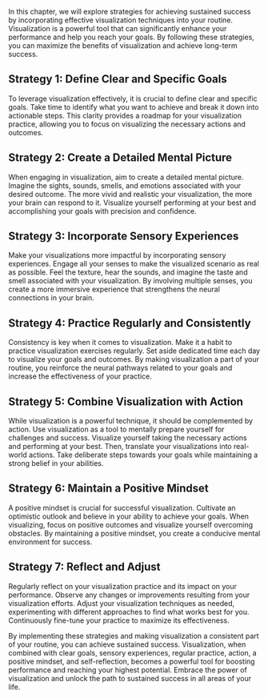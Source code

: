 
In this chapter, we will explore strategies for achieving sustained success by incorporating effective visualization techniques into your routine. Visualization is a powerful tool that can significantly enhance your performance and help you reach your goals. By following these strategies, you can maximize the benefits of visualization and achieve long-term success.

## Strategy 1: Define Clear and Specific Goals

To leverage visualization effectively, it is crucial to define clear and specific goals. Take time to identify what you want to achieve and break it down into actionable steps. This clarity provides a roadmap for your visualization practice, allowing you to focus on visualizing the necessary actions and outcomes.

## Strategy 2: Create a Detailed Mental Picture

When engaging in visualization, aim to create a detailed mental picture. Imagine the sights, sounds, smells, and emotions associated with your desired outcome. The more vivid and realistic your visualization, the more your brain can respond to it. Visualize yourself performing at your best and accomplishing your goals with precision and confidence.

## Strategy 3: Incorporate Sensory Experiences

Make your visualizations more impactful by incorporating sensory experiences. Engage all your senses to make the visualized scenario as real as possible. Feel the texture, hear the sounds, and imagine the taste and smell associated with your visualization. By involving multiple senses, you create a more immersive experience that strengthens the neural connections in your brain.

## Strategy 4: Practice Regularly and Consistently

Consistency is key when it comes to visualization. Make it a habit to practice visualization exercises regularly. Set aside dedicated time each day to visualize your goals and outcomes. By making visualization a part of your routine, you reinforce the neural pathways related to your goals and increase the effectiveness of your practice.

## Strategy 5: Combine Visualization with Action

While visualization is a powerful technique, it should be complemented by action. Use visualization as a tool to mentally prepare yourself for challenges and success. Visualize yourself taking the necessary actions and performing at your best. Then, translate your visualizations into real-world actions. Take deliberate steps towards your goals while maintaining a strong belief in your abilities.

## Strategy 6: Maintain a Positive Mindset

A positive mindset is crucial for successful visualization. Cultivate an optimistic outlook and believe in your ability to achieve your goals. When visualizing, focus on positive outcomes and visualize yourself overcoming obstacles. By maintaining a positive mindset, you create a conducive mental environment for success.

## Strategy 7: Reflect and Adjust

Regularly reflect on your visualization practice and its impact on your performance. Observe any changes or improvements resulting from your visualization efforts. Adjust your visualization techniques as needed, experimenting with different approaches to find what works best for you. Continuously fine-tune your practice to maximize its effectiveness.

By implementing these strategies and making visualization a consistent part of your routine, you can achieve sustained success. Visualization, when combined with clear goals, sensory experiences, regular practice, action, a positive mindset, and self-reflection, becomes a powerful tool for boosting performance and reaching your highest potential. Embrace the power of visualization and unlock the path to sustained success in all areas of your life.
